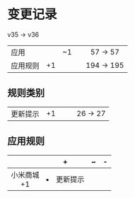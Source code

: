 # 变更记录

v35 -> v36

||||||
|-|:-:|:-:|:-:|:-:|
|应用||~1||57 -> 57|
|应用规则|+1|||194 -> 195|

## 规则类别

||||||
|-|:-:|:-:|:-:|:-:|
|更新提示|+1|||26 -> 27|

## 应用规则

||+|~|-|
|:-:|-|-|-|
|小米商城<br>+1|<li>更新提示|||
